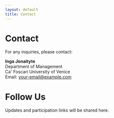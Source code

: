 ```yaml
---
layout: default
title: Contact
---
```


# Contact

For any inquiries, please contact:

**Inga Jonaityte**  
Department of Management  
Ca' Foscari University of Venice  
Email: [your-email@example.com](mailto:your-email@example.com)

# Follow Us
Updates and participation links will be shared here.
